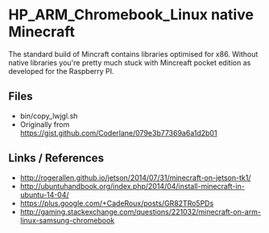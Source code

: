 # HP_ARM_Chromebook_Linux native Minecraft
The standard build of Mincraft contains libraries optimised for x86.
Without native libraries you're pretty much stuck with Mincreaft pocket edition as developed for the Raspberry PI.

## Files
 * bin/copy_lwjgl.sh
  * Originally from https://gist.github.com/Coderlane/079e3b77369a6a1d2b01

## Links / References
 * http://rogerallen.github.io/jetson/2014/07/31/minecraft-on-jetson-tk1/
 * http://ubuntuhandbook.org/index.php/2014/04/install-minecraft-in-ubuntu-14-04/
 * https://plus.google.com/+CadeRoux/posts/GR82TRo5PDs
 * http://gaming.stackexchange.com/questions/221032/minecraft-on-arm-linux-samsung-chromebook 
